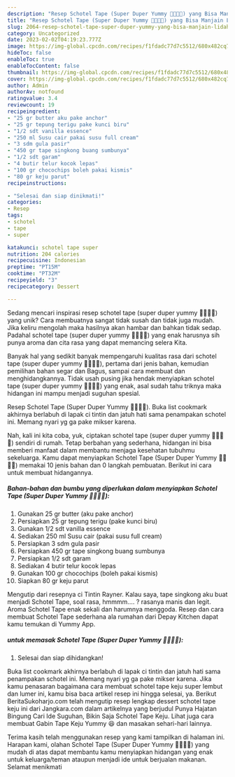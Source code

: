 ```yaml
---
description: "Resep Schotel Tape (Super Duper Yummy 👍🏻🌟😋) yang Bisa Manjain Lidah"
title: "Resep Schotel Tape (Super Duper Yummy 👍🏻🌟😋) yang Bisa Manjain Lidah"
slug: 2064-resep-schotel-tape-super-duper-yummy-yang-bisa-manjain-lidah
category: Uncategorized
date: 2023-02-02T04:19:23.777Z
image: https://img-global.cpcdn.com/recipes/f1fdadc77d7c5512/680x482cq70/schotel-tape-super-duper-yummy-foto-resep-utama.jpg
hideToc: false
enableToc: true
enableTocContent: false
thumbnail: https://img-global.cpcdn.com/recipes/f1fdadc77d7c5512/680x482cq70/schotel-tape-super-duper-yummy-foto-resep-utama.jpg
cover: https://img-global.cpcdn.com/recipes/f1fdadc77d7c5512/680x482cq70/schotel-tape-super-duper-yummy-foto-resep-utama.jpg
author: Admin
authorAv: notfound
ratingvalue: 3.4
reviewcount: 19
recipeingredient:
- "25 gr butter aku pake anchor"
- "25 gr tepung terigu pake kunci biru"
- "1/2 sdt vanilla essence"
- "250 ml Susu cair pakai susu full cream"
- "3 sdm gula pasir"
- "450 gr tape singkong buang sumbunya"
- "1/2 sdt garam"
- "4 butir telur kocok lepas"
- "100 gr chocochips boleh pakai kismis"
- "80 gr keju parut"
recipeinstructions:

- "Selesai dan siap dinikmati!"
categories:
- Resep
tags:
- schotel
- tape
- super

katakunci: schotel tape super 
nutrition: 204 calories
recipecuisine: Indonesian
preptime: "PT15M"
cooktime: "PT32M"
recipeyield: "3"
recipecategory: Dessert

---
```





Sedang mencari inspirasi resep schotel tape (super duper yummy 👍🏻🌟😋) yang unik? Cara membuatnya sangat tidak susah dan tidak juga mudah. Jika keliru mengolah maka hasilnya akan hambar dan bahkan tidak sedap. Padahal schotel tape (super duper yummy 👍🏻🌟😋) yang enak harusnya sih punya aroma dan cita rasa yang dapat memancing selera Kita.





Banyak hal yang sedikit banyak mempengaruhi kualitas rasa dari schotel tape (super duper yummy 👍🏻🌟😋), pertama dari jenis bahan, kemudian pemilihan bahan segar dan Bagus, sampai cara membuat dan menghidangkannya. Tidak usah pusing jika hendak menyiapkan schotel tape (super duper yummy 👍🏻🌟😋) yang enak,      asal sudah tahu triknya maka hidangan ini mampu menjadi suguhan spesial.














Resep Schotel Tape (Super Duper Yummy 👍🏻🌟😋). Buka list cookmark akhirnya berlabuh di lapak ci tintin dan jatuh hati sama penampakan schotel ini. Memang nyari yg ga pake mikser karena.






Nah, kali ini kita coba, yuk, ciptakan schotel tape (super duper yummy 👍🏻🌟😋) sendiri di rumah. Tetap berbahan yang sederhana, hidangan ini bisa memberi manfaat dalam membantu menjaga kesehatan tubuhmu sekeluarga. Kamu dapat menyiapkan Schotel Tape (Super Duper Yummy 👍🏻🌟😋) memakai 10 jenis bahan dan 0 langkah pembuatan. Berikut ini cara untuk membuat hidangannya.

<!--inarticleads1-->

##### Bahan-bahan dan bumbu yang diperlukan dalam menyiapkan Schotel Tape (Super Duper Yummy 👍🏻🌟😋):

1. Gunakan 25 gr butter (aku pake anchor)
1. Persiapkan 25 gr tepung terigu (pake kunci biru)
1. Gunakan 1/2 sdt vanilla essence
1. Sediakan 250 ml Susu cair (pakai susu full cream)
1. Persiapkan 3 sdm gula pasir
1. Persiapkan 450 gr tape singkong buang sumbunya
1. Persiapkan 1/2 sdt garam
1. Sediakan 4 butir telur kocok lepas
1. Gunakan 100 gr chocochips (boleh pakai kismis)
1. Siapkan 80 gr keju parut


Mengutip dari resepnya ci Tintin Rayner. Kalau saya, tape singkong aku buat menjadi Schotel Tape, soal rasa, hmmmm…. ? rasanya manis dan legit. Aroma Schotel Tape enak sekali dan harumnya menggoda. Resep dan cara membuat Schotel Tape sederhana ala rumahan dari Depay Kitchen dapat kamu temukan di Yummy App. 

<!--inarticleads2-->

#####  untuk memasak Schotel Tape (Super Duper Yummy 👍🏻🌟😋):


1. Selesai dan siap dihidangkan!

Buka list cookmark akhirnya berlabuh di lapak ci tintin dan jatuh hati sama penampakan schotel ini. Memang nyari yg ga pake mikser karena. Jika kamu penasaran bagaimana cara membuat schotel tape keju super lembut dan lumer ini, kamu bisa baca artikel resep ini hingga selesai, ya. Berikut BeritaSukoharjo.com telah mengutip resep lengkap dessert schotel tape keju ini dari Jangkara.com dalam artikelnya yang berjudul Punya Hajatan Bingung Cari Ide Suguhan, Bikin Saja Schotel Tape Keju. Lihat juga cara membuat Gabin Tape Keju Yummy 😆 dan masakan sehari-hari lainnya. 

Terima kasih telah menggunakan resep yang kami tampilkan di halaman ini. Harapan kami, olahan Schotel Tape (Super Duper Yummy 👍🏻🌟😋) yang mudah di atas dapat membantu kamu menyiapkan hidangan yang enak untuk keluarga/teman ataupun menjadi ide untuk berjualan makanan. Selamat menikmati
